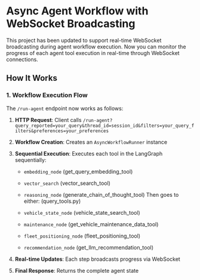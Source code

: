 # Async Agent Workflow with WebSocket Broadcasting

This project has been updated to support real-time WebSocket broadcasting during agent workflow execution. Now you can monitor the progress of each agent tool execution in real-time through WebSocket connections.

## How It Works

### 1. **Workflow Execution Flow**

The `/run-agent` endpoint now works as follows:

1. **HTTP Request**: Client calls `/run-agent?query_reported=your_query&thread_id=session_id&filters=your_query_filters&preferences=your_preferences`
2. **Workflow Creation**: Creates an `AsyncWorkflowRunner` instance
3. **Sequential Execution**: Executes each tool in the LangGraph sequentially:
   - `embedding_node` (get_query_embedding_tool)
   - `vector_search` (vector_search_tool)
   - `reasoning_node` (generate_chain_of_thought_tool)
   Then goes to either: (query_tools.py)
   - `vehicle_state_node` (vehicle_state_search_tool)
   - `maintenance_node` (get_vehicle_maintenance_data_tool)
   - `fleet_positioning_node` (fleet_positioning_tool)

   - `recommendation_node` (get_llm_recommendation_tool)

4. **Real-time Updates**: Each step broadcasts progress via WebSocket
5. **Final Response**: Returns the complete agent state

